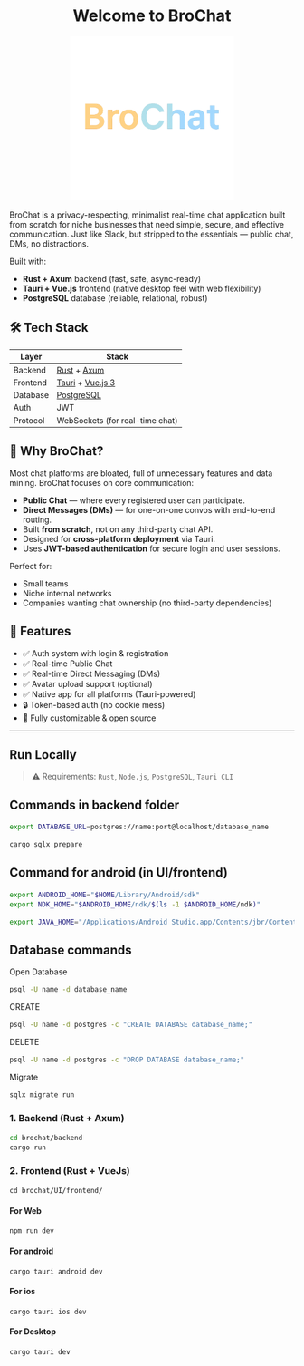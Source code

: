<div align="center">

# Welcome to BroChat

</div>

<div align="center"> 

  <img src="./UI/frontend/src-tauri/icons/icon.png"
    alt="Void Welcome"
		width="290"
	 	height="290"
    />
</div>

BroChat is a privacy-respecting, minimalist real-time chat application built from scratch for niche businesses that need simple, secure, and effective communication. Just like Slack, but stripped to the essentials — public chat, DMs, no distractions.

Built with:

- **Rust + Axum** backend (fast, safe, async-ready)
- **Tauri + Vue.js** frontend (native desktop feel with web flexibility)
- **PostgreSQL** database (reliable, relational, robust)

## 🛠️ Tech Stack

| Layer         | Stack                         |
|---------------|-------------------------------|
| Backend       | [Rust](https://www.rust-lang.org/) + [Axum](https://docs.rs/axum) |
| Frontend      | [Tauri](https://tauri.app/) + [Vue.js 3](https://vuejs.org/) |
| Database      | [PostgreSQL](https://www.postgresql.org/) |
| Auth          | JWT                           |
| Protocol      | WebSockets (for real-time chat) |



## 🧠 Why BroChat?

Most chat platforms are bloated, full of unnecessary features and data mining. BroChat focuses on core communication:

- **Public Chat** — where every registered user can participate.
- **Direct Messages (DMs)** — for one-on-one convos with end-to-end routing.
- Built **from scratch**, not on any third-party chat API.
- Designed for **cross-platform deployment** via Tauri.
- Uses **JWT-based authentication** for secure login and user sessions.

Perfect for:

- Small teams
- Niche internal networks
- Companies wanting chat ownership (no third-party dependencies)


## 🚀 Features

- ✅ Auth system with login & registration
- ✅ Real-time Public Chat
- ✅ Real-time Direct Messaging (DMs)
- ✅ Avatar upload support (optional)
- ✅ Native app for all platforms (Tauri-powered)
- 🔒 Token-based auth (no cookie mess)
- 🔧 Fully customizable & open source

---

## Run Locally
> ⚠️ Requirements: `Rust`, `Node.js`, `PostgreSQL`, `Tauri CLI`

## Commands in backend folder

```sh
export DATABASE_URL=postgres://name:port@localhost/database_name
```
```sh
cargo sqlx prepare
```

## Command for android (in UI/frontend)

```sh
export ANDROID_HOME="$HOME/Library/Android/sdk"
export NDK_HOME="$ANDROID_HOME/ndk/$(ls -1 $ANDROID_HOME/ndk)"
```
```sh
export JAVA_HOME="/Applications/Android Studio.app/Contents/jbr/Contents/Home"
```


## Database commands
Open Database
```sh
psql -U name -d database_name
```

CREATE

```sh
psql -U name -d postgres -c "CREATE DATABASE database_name;"
```

DELETE

```sh
psql -U name -d postgres -c "DROP DATABASE database_name;"
```

Migrate

```sh 
sqlx migrate run
```

### 1. Backend (Rust + Axum)

```bash
cd brochat/backend
cargo run
```

### 2. Frontend (Rust + VueJs)
```
cd brochat/UI/frontend/
```
#### For Web
```
npm run dev
```

#### For android
```
cargo tauri android dev
```

#### For ios
```
cargo tauri ios dev
```

#### For Desktop
```
cargo tauri dev
```
